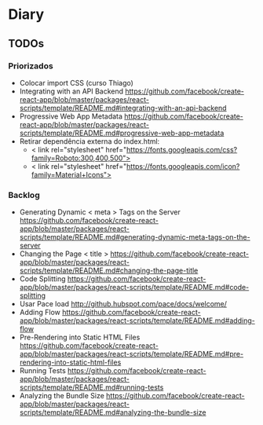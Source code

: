 # Diary

## TODOs

### Priorizados

* Colocar import CSS (curso Thiago)
* Integrating with an API Backend https://github.com/facebook/create-react-app/blob/master/packages/react-scripts/template/README.md#integrating-with-an-api-backend
* Progressive Web App Metadata https://github.com/facebook/create-react-app/blob/master/packages/react-scripts/template/README.md#progressive-web-app-metadata
* Retirar dependência externa do index.html:
  * < link rel="stylesheet" href="https://fonts.googleapis.com/css?family=Roboto:300,400,500">
  * < link rel="stylesheet" href="https://fonts.googleapis.com/icon?family=Material+Icons">

### Backlog

* Generating Dynamic < meta > Tags on the Server https://github.com/facebook/create-react-app/blob/master/packages/react-scripts/template/README.md#generating-dynamic-meta-tags-on-the-server
* Changing the Page < title > https://github.com/facebook/create-react-app/blob/master/packages/react-scripts/template/README.md#changing-the-page-title
* Code Splitting https://github.com/facebook/create-react-app/blob/master/packages/react-scripts/template/README.md#code-splitting
* Usar Pace load http://github.hubspot.com/pace/docs/welcome/
* Adding Flow https://github.com/facebook/create-react-app/blob/master/packages/react-scripts/template/README.md#adding-flow
* Pre-Rendering into Static HTML Files https://github.com/facebook/create-react-app/blob/master/packages/react-scripts/template/README.md#pre-rendering-into-static-html-files
* Running Tests https://github.com/facebook/create-react-app/blob/master/packages/react-scripts/template/README.md#running-tests
* Analyzing the Bundle Size https://github.com/facebook/create-react-app/blob/master/packages/react-scripts/template/README.md#analyzing-the-bundle-size
